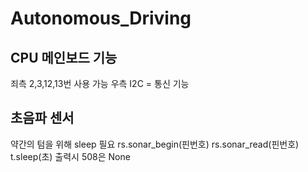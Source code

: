 # Autonomous_Driving

<h2>CPU 메인보드 기능</h2>
죄측 2,3,12,13번 사용 가능
우측 I2C = 통신 기능

<h2>초음파 센서</h2>
약간의 텀을 위해 sleep 필요
rs.sonar_begin(핀번호)
rs.sonar_read(핀번호)
t.sleep(초)
출력시 508은 None
